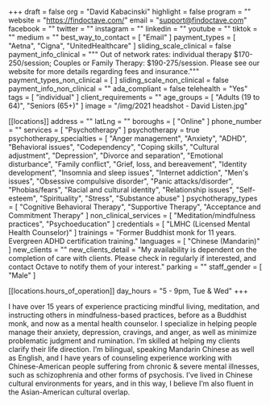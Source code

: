 +++
draft = false
org = "David Kabacinski"
highlight = false
program = ""
website = "https://findoctave.com/"
email = "support@findoctave.com"
facebook = ""
twitter = ""
instagram = ""
linkedin = ""
youtube = ""
tiktok = ""
medium = ""
best_way_to_contact = [ "Email" ]
payment_types = [ "Aetna", "Cigna", "UnitedHealthcare" ]
sliding_scale_clinical = false
payment_info_clinical = """
Out of network rates: individual therapy $170-250/session;
Couples or Family Therapy: $190-275/session.  Please see our website for more details regarding fees and insurance."""
payment_types_non_clinical = [ ]
sliding_scale_non_clinical = false
payment_info_non_clinical = ""
ada_compliant = false
telehealth = "Yes"
tags = [ "individual" ]
client_requirements = ""
age_groups = [ "Adults (19 to 64)", "Seniors (65+)" ]
image = "/img/2021 headshot - David Listen.jpg"

[[locations]]
address = ""
latLng = ""
boroughs = [ "Online" ]
phone_number = ""
services = [ "Psychotherapy" ]
psychotherapy = true
psychotherapy_specialties = [
  "Anger management",
  "Anxiety",
  "ADHD",
  "Behavioral issues",
  "Codependency",
  "Coping skills",
  "Cultural adjustment",
  "Depression",
  "Divorce and separation",
  "Emotional disturbance",
  "Family conflict",
  "Grief, loss, and bereavement",
  "Identity development",
  "Insomnia and sleep issues",
  "Internet addiction",
  "Men's issues",
  "Obsessive compulsive disorder",
  "Panic attacks/disorder",
  "Phobias/fears",
  "Racial and cultural identity",
  "Relationship issues",
  "Self-esteem",
  "Spirituality",
  "Stress",
  "Substance abuse"
]
psychotherapy_types = [
  "Cognitive Behavioral Therapy",
  "Supportive Therapy",
  "Acceptance and Commitment Therapy"
]
non_clinical_services = [ "Meditation/mindfulness practices", "Psychoeducation" ]
credentials = [ "LMHC (Licensed Mental Health Counselor)" ]
trainings = "Former Buddhist monk for 11 years. Evergreen ADHD certification training."
languages = [ "Chinese (Mandarin)" ]
new_clients = ""
new_clients_detail = "My availability is dependent on the completion of care with clients. Please check in regularly if interested, and contact Octave to notify them of your interest."
parking = ""
staff_gender = [ "Male" ]

  [[locations.hours_of_operation]]
  day_hours = "5 - 9pm, Tue & Wed"
+++


I have over 15 years of experience practicing mindful living, meditation, and instructing others in mindfulness-based practices, before as a Buddhist monk, and now as a mental health counselor. I specialize in helping people manage their anxiety, depression, cravings, and anger, as well as minimize problematic judgment and rumination. I’m skilled at helping my clients clarify their life direction. I’m bilingual, speaking Mandarin Chinese as well as English, and I have years of counseling experience working with Chinese-American people suffering from chronic & severe mental illnesses, such as schizophrenia and other forms of psychosis. I’ve lived in Chinese cultural environments for years, and in this way, I believe I’m also fluent in the Asian-American cultural overlap.
